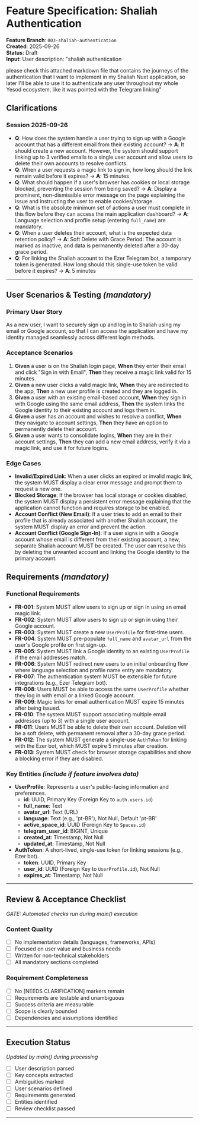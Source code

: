 # Feature Specification: Shaliah Authentication

**Feature Branch**: `003-shaliah-authentication`  
**Created**: 2025-09-26  
**Status**: Draft  
**Input**: User description: "shaliah authentication

please check this attached markdown file that contains the journeys of the authentication that I want to implement in my Shaliah Nuxt application, so later I'll be able to use it to authenticate any user throughout my whole Yesod ecosystem, like it was pointed with the Telegram linking"

## Clarifications
### Session 2025-09-26
- **Q**: How does the system handle a user trying to sign up with a Google account that has a different email from their existing account? → **A**: It should create a new account. However, the system should support linking up to 3 verified emails to a single user account and allow users to delete their own accounts to resolve conflicts.
- **Q**: When a user requests a magic link to sign in, how long should the link remain valid before it expires? → **A**: 15 minutes
- **Q**: What should happen if a user's browser has cookies or local storage blocked, preventing the session from being saved? → **A**: Display a prominent, non-dismissible error message on the page explaining the issue and instructing the user to enable cookies/storage.
- **Q**: What is the absolute minimum set of actions a user must complete in this flow before they can access the main application dashboard? → **A**: Language selection and profile setup (entering `full_name`) are mandatory.
- **Q**: When a user deletes their account, what is the expected data retention policy? → **A**: Soft Delete with Grace Period: The account is marked as inactive, and data is permanently deleted after a 30-day grace period.
- **Q**: For linking the Shaliah account to the Ezer Telegram bot, a temporary token is generated. How long should this single-use token be valid before it expires? → **A**: 5 minutes

---

## User Scenarios & Testing *(mandatory)*

### Primary User Story
As a new user, I want to securely sign up and log in to Shaliah using my email or Google account, so that I can access the application and have my identity managed seamlessly across different login methods.

### Acceptance Scenarios
1. **Given** a user is on the Shaliah login page, **When** they enter their email and click "Sign in with Email", **Then** they receive a magic link valid for 15 minutes.
2. **Given** a new user clicks a valid magic link, **When** they are redirected to the app, **Then** a new user profile is created and they are logged in.
3. **Given** a user with an existing email-based account, **When** they sign in with Google using the same email address, **Then** the system links the Google identity to their existing account and logs them in.
4. **Given** a user has an account and wishes to resolve a conflict, **When** they navigate to account settings, **Then** they have an option to permanently delete their account.
5. **Given** a user wants to consolidate logins, **When** they are in their account settings, **Then** they can add a new email address, verify it via a magic link, and use it for future logins.

### Edge Cases
- **Invalid/Expired Link**: When a user clicks an expired or invalid magic link, the system MUST display a clear error message and prompt them to request a new one.
- **Blocked Storage**: If the browser has local storage or cookies disabled, the system MUST display a persistent error message explaining that the application cannot function and requires storage to be enabled.
- **Account Conflict (New Email)**: If a user tries to add an email to their profile that is already associated with another Shaliah account, the system MUST display an error and prevent the action.
- **Account Conflict (Google Sign-In)**: If a user signs in with a Google account whose email is different from their existing account, a new, separate Shaliah account MUST be created. The user can resolve this by deleting the unwanted account and linking the Google identity to the primary account.

## Requirements *(mandatory)*

### Functional Requirements
- **FR-001**: System MUST allow users to sign up or sign in using an email magic link.
- **FR-002**: System MUST allow users to sign up or sign in using their Google account.
- **FR-003**: System MUST create a new `UserProfile` for first-time users.
- **FR-004**: System MUST pre-populate `full_name` and `avatar_url` from the user's Google profile on first sign-up.
- **FR-005**: System MUST link a Google identity to an existing `UserProfile` if the email addresses match.
- **FR-006**: System MUST redirect new users to an initial onboarding flow where language selection and profile name entry are mandatory.
- **FR-007**: The authentication system MUST be extensible for future integrations (e.g., Ezer Telegram bot).
- **FR-008**: Users MUST be able to access the same `UserProfile` whether they log in with email or a linked Google account.
- **FR-009**: Magic links for email authentication MUST expire 15 minutes after being issued.
- **FR-010**: The system MUST support associating multiple email addresses (up to 3) with a single user account.
- **FR-011**: Users MUST be able to delete their own account. Deletion will be a soft delete, with permanent removal after a 30-day grace period.
- **FR-012**: The system MUST generate a single-use `AuthToken` for linking with the Ezer bot, which MUST expire 5 minutes after creation.
- **FR-013**: System MUST check for browser storage capabilities and show a blocking error if they are disabled.

### Key Entities *(include if feature involves data)*
- **UserProfile**: Represents a user's public-facing information and preferences.
  - **id**: UUID, Primary Key (Foreign Key to `auth.users.id`)
  - **full_name**: Text
  - **avatar_url**: Text (URL)
  - **language**: Text (e.g., 'pt-BR'), Not Null, Default 'pt-BR'
  - **active_space_id**: UUID (Foreign Key to `Spaces.id`)
  - **telegram_user_id**: BIGINT, Unique
  - **created_at**: Timestamp, Not Null
  - **updated_at**: Timestamp, Not Null
- **AuthToken**: A short-lived, single-use token for linking sessions (e.g., Ezer bot).
  - **token**: UUID, Primary Key
  - **user_id**: UUID (Foreign Key to `UserProfile.id`), Not Null
  - **expires_at**: Timestamp, Not Null

---

## Review & Acceptance Checklist
*GATE: Automated checks run during main() execution*

### Content Quality
- [ ] No implementation details (languages, frameworks, APIs)
- [ ] Focused on user value and business needs
- [ ] Written for non-technical stakeholders
- [ ] All mandatory sections completed

### Requirement Completeness
- [ ] No [NEEDS CLARIFICATION] markers remain
- [ ] Requirements are testable and unambiguous  
- [ ] Success criteria are measurable
- [ ] Scope is clearly bounded
- [ ] Dependencies and assumptions identified

---

## Execution Status
*Updated by main() during processing*

- [ ] User description parsed
- [ ] Key concepts extracted
- [ ] Ambiguities marked
- [ ] User scenarios defined
- [ ] Requirements generated
- [ ] Entities identified
- [ ] Review checklist passed

---

